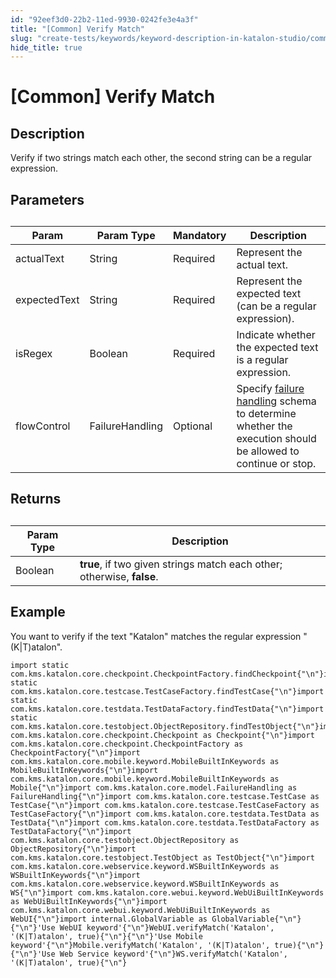 ```yaml
---
id: "92eef3d0-22b2-11ed-9930-0242fe3e4a3f"
title: "[Common] Verify Match"
slug: "create-tests/keywords/keyword-description-in-katalon-studio/common-assertions/common-verify-match"
hide_title: true
---
```


# <a id="id_0" class="anchor_top_offset"/><a id="ariaid-title1" class="anchor_top_offset"/>[Common] Verify Match


## <a id="id_0__id_1" class="anchor_top_offset"/>Description  

              
<p xmlns="http://www.w3.org/1999/xhtml" className="p">Verify if two strings match each other, the second string can be   a regular expression.</p> 
      

## <a id="id_0__id_2" class="anchor_top_offset"/>Parameters  

              
<table xmlns="http://www.w3.org/1999/xhtml" className="table anchor_top_offset" id="id_0__18bba4fb-26b6-4a43-a828-0df660b5e88e"><caption /><thead className="thead"><tr className><th className="entry anchor_top_offset" id="id_0__18bba4fb-26b6-4a43-a828-0df660b5e88e__entry__1">Param</th><th className="entry anchor_top_offset" id="id_0__18bba4fb-26b6-4a43-a828-0df660b5e88e__entry__2">Param Type</th><th className="entry anchor_top_offset" id="id_0__18bba4fb-26b6-4a43-a828-0df660b5e88e__entry__3">Mandatory</th><th className="entry anchor_top_offset" id="id_0__18bba4fb-26b6-4a43-a828-0df660b5e88e__entry__4">Description</th></tr></thead><tbody className="tbody"><tr className><td className="entry" headers="id_0__18bba4fb-26b6-4a43-a828-0df660b5e88e__entry__1 id_0__18bba4fb-26b6-4a43-a828-0df660b5e88e__entry__2 id_0__18bba4fb-26b6-4a43-a828-0df660b5e88e__entry__3 id_0__18bba4fb-26b6-4a43-a828-0df660b5e88e__entry__4 ">actualText</td><td className="entry" headers="id_0__18bba4fb-26b6-4a43-a828-0df660b5e88e__entry__1 id_0__18bba4fb-26b6-4a43-a828-0df660b5e88e__entry__2 id_0__18bba4fb-26b6-4a43-a828-0df660b5e88e__entry__3 id_0__18bba4fb-26b6-4a43-a828-0df660b5e88e__entry__4 ">String</td><td className="entry" headers="id_0__18bba4fb-26b6-4a43-a828-0df660b5e88e__entry__1 id_0__18bba4fb-26b6-4a43-a828-0df660b5e88e__entry__2 id_0__18bba4fb-26b6-4a43-a828-0df660b5e88e__entry__3 id_0__18bba4fb-26b6-4a43-a828-0df660b5e88e__entry__4 ">Required</td><td className="entry" headers="id_0__18bba4fb-26b6-4a43-a828-0df660b5e88e__entry__1 id_0__18bba4fb-26b6-4a43-a828-0df660b5e88e__entry__2 id_0__18bba4fb-26b6-4a43-a828-0df660b5e88e__entry__3 id_0__18bba4fb-26b6-4a43-a828-0df660b5e88e__entry__4 ">Represent the actual text.</td></tr><tr className><td className="entry" headers="id_0__18bba4fb-26b6-4a43-a828-0df660b5e88e__entry__1 id_0__18bba4fb-26b6-4a43-a828-0df660b5e88e__entry__2 id_0__18bba4fb-26b6-4a43-a828-0df660b5e88e__entry__3 id_0__18bba4fb-26b6-4a43-a828-0df660b5e88e__entry__4 ">expectedText</td><td className="entry" headers="id_0__18bba4fb-26b6-4a43-a828-0df660b5e88e__entry__1 id_0__18bba4fb-26b6-4a43-a828-0df660b5e88e__entry__2 id_0__18bba4fb-26b6-4a43-a828-0df660b5e88e__entry__3 id_0__18bba4fb-26b6-4a43-a828-0df660b5e88e__entry__4 ">String</td><td className="entry" headers="id_0__18bba4fb-26b6-4a43-a828-0df660b5e88e__entry__1 id_0__18bba4fb-26b6-4a43-a828-0df660b5e88e__entry__2 id_0__18bba4fb-26b6-4a43-a828-0df660b5e88e__entry__3 id_0__18bba4fb-26b6-4a43-a828-0df660b5e88e__entry__4 ">Required</td><td className="entry" headers="id_0__18bba4fb-26b6-4a43-a828-0df660b5e88e__entry__1 id_0__18bba4fb-26b6-4a43-a828-0df660b5e88e__entry__2 id_0__18bba4fb-26b6-4a43-a828-0df660b5e88e__entry__3 id_0__18bba4fb-26b6-4a43-a828-0df660b5e88e__entry__4 ">Represent the expected text (can be a regular expression).</td></tr><tr className><td className="entry" headers="id_0__18bba4fb-26b6-4a43-a828-0df660b5e88e__entry__1 id_0__18bba4fb-26b6-4a43-a828-0df660b5e88e__entry__2 id_0__18bba4fb-26b6-4a43-a828-0df660b5e88e__entry__3 id_0__18bba4fb-26b6-4a43-a828-0df660b5e88e__entry__4 ">isRegex</td><td className="entry" headers="id_0__18bba4fb-26b6-4a43-a828-0df660b5e88e__entry__1 id_0__18bba4fb-26b6-4a43-a828-0df660b5e88e__entry__2 id_0__18bba4fb-26b6-4a43-a828-0df660b5e88e__entry__3 id_0__18bba4fb-26b6-4a43-a828-0df660b5e88e__entry__4 ">Boolean</td><td className="entry" headers="id_0__18bba4fb-26b6-4a43-a828-0df660b5e88e__entry__1 id_0__18bba4fb-26b6-4a43-a828-0df660b5e88e__entry__2 id_0__18bba4fb-26b6-4a43-a828-0df660b5e88e__entry__3 id_0__18bba4fb-26b6-4a43-a828-0df660b5e88e__entry__4 ">Required</td><td className="entry" headers="id_0__18bba4fb-26b6-4a43-a828-0df660b5e88e__entry__1 id_0__18bba4fb-26b6-4a43-a828-0df660b5e88e__entry__2 id_0__18bba4fb-26b6-4a43-a828-0df660b5e88e__entry__3 id_0__18bba4fb-26b6-4a43-a828-0df660b5e88e__entry__4 ">Indicate whether the expected text is a regular         expression.</td></tr><tr className><td className="entry" headers="id_0__18bba4fb-26b6-4a43-a828-0df660b5e88e__entry__1 id_0__18bba4fb-26b6-4a43-a828-0df660b5e88e__entry__2 id_0__18bba4fb-26b6-4a43-a828-0df660b5e88e__entry__3 id_0__18bba4fb-26b6-4a43-a828-0df660b5e88e__entry__4 ">flowControl</td><td className="entry" headers="id_0__18bba4fb-26b6-4a43-a828-0df660b5e88e__entry__1 id_0__18bba4fb-26b6-4a43-a828-0df660b5e88e__entry__2 id_0__18bba4fb-26b6-4a43-a828-0df660b5e88e__entry__3 id_0__18bba4fb-26b6-4a43-a828-0df660b5e88e__entry__4 ">FailureHandling</td><td className="entry" headers="id_0__18bba4fb-26b6-4a43-a828-0df660b5e88e__entry__1 id_0__18bba4fb-26b6-4a43-a828-0df660b5e88e__entry__2 id_0__18bba4fb-26b6-4a43-a828-0df660b5e88e__entry__3 id_0__18bba4fb-26b6-4a43-a828-0df660b5e88e__entry__4 ">Optional</td><td className="entry" headers="id_0__18bba4fb-26b6-4a43-a828-0df660b5e88e__entry__1 id_0__18bba4fb-26b6-4a43-a828-0df660b5e88e__entry__2 id_0__18bba4fb-26b6-4a43-a828-0df660b5e88e__entry__3 id_0__18bba4fb-26b6-4a43-a828-0df660b5e88e__entry__4 ">Specify <a className="xref" href="/maintain/configure-failure-handling-settings-in-katalon-studio">failure handling</a> schema to         determine whether the execution should be allowed to continue or         stop.</td></tr></tbody></table> 
      

## <a id="id_0__id_3" class="anchor_top_offset"/>Returns

              
<table xmlns="http://www.w3.org/1999/xhtml" className="table anchor_top_offset" id="id_0__07eaf2ca-8072-4e55-bba2-97215a971dd9"><caption /><thead className="thead"><tr className><th className="entry anchor_top_offset" id="id_0__07eaf2ca-8072-4e55-bba2-97215a971dd9__entry__1">Param Type</th><th className="entry anchor_top_offset" id="id_0__07eaf2ca-8072-4e55-bba2-97215a971dd9__entry__2">Description</th></tr></thead><tbody className="tbody"><tr className><td className="entry" headers="id_0__07eaf2ca-8072-4e55-bba2-97215a971dd9__entry__1 id_0__07eaf2ca-8072-4e55-bba2-97215a971dd9__entry__2 ">Boolean</td><td className="entry" headers="id_0__07eaf2ca-8072-4e55-bba2-97215a971dd9__entry__1 id_0__07eaf2ca-8072-4e55-bba2-97215a971dd9__entry__2 ">         <strong className="ph b">true</strong>, if two given strings match each         other; otherwise, <strong className="ph b">false</strong>.</td></tr></tbody></table> 
      

## <a id="id_0__id_4" class="anchor_top_offset"/>Example  

              
<p xmlns="http://www.w3.org/1999/xhtml" className="p">You want to verify if the text "Katalon" matches the regular   expression "(K|T)atalon".</p> 
              
<pre xmlns="http://www.w3.org/1999/xhtml" className="pre codeblock"><code>import static com.kms.katalon.core.checkpoint.CheckpointFactory.findCheckpoint{"\n"}import static com.kms.katalon.core.testcase.TestCaseFactory.findTestCase{"\n"}import static com.kms.katalon.core.testdata.TestDataFactory.findTestData{"\n"}import static com.kms.katalon.core.testobject.ObjectRepository.findTestObject{"\n"}import com.kms.katalon.core.checkpoint.Checkpoint as Checkpoint{"\n"}import com.kms.katalon.core.checkpoint.CheckpointFactory as CheckpointFactory{"\n"}import com.kms.katalon.core.mobile.keyword.MobileBuiltInKeywords as MobileBuiltInKeywords{"\n"}import com.kms.katalon.core.mobile.keyword.MobileBuiltInKeywords as Mobile{"\n"}import com.kms.katalon.core.model.FailureHandling as FailureHandling{"\n"}import com.kms.katalon.core.testcase.TestCase as TestCase{"\n"}import com.kms.katalon.core.testcase.TestCaseFactory as TestCaseFactory{"\n"}import com.kms.katalon.core.testdata.TestData as TestData{"\n"}import com.kms.katalon.core.testdata.TestDataFactory as TestDataFactory{"\n"}import com.kms.katalon.core.testobject.ObjectRepository as ObjectRepository{"\n"}import com.kms.katalon.core.testobject.TestObject as TestObject{"\n"}import com.kms.katalon.core.webservice.keyword.WSBuiltInKeywords as WSBuiltInKeywords{"\n"}import com.kms.katalon.core.webservice.keyword.WSBuiltInKeywords as WS{"\n"}import com.kms.katalon.core.webui.keyword.WebUiBuiltInKeywords as WebUiBuiltInKeywords{"\n"}import com.kms.katalon.core.webui.keyword.WebUiBuiltInKeywords as WebUI{"\n"}import internal.GlobalVariable as GlobalVariable{"\n"}{"\n"}'Use WebUI keyword'{"\n"}WebUI.verifyMatch('Katalon', '(K|T)atalon', true){"\n"}{"\n"}'Use Mobile keyword'{"\n"}Mobile.verifyMatch('Katalon', '(K|T)atalon', true){"\n"}{"\n"}'Use Web Service keyword'{"\n"}WS.verifyMatch('Katalon', '(K|T)atalon', true){"\n"}</code></pre> 
            

